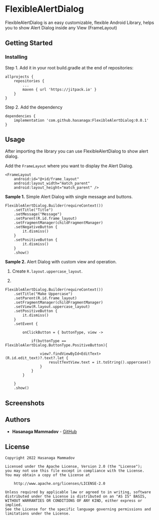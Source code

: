 # FlexibleAlertDialog
FlexibleAlertDialog is an easy customizable, flexible Android Library, helps you to show Alert Dialog inside any View (FrameLayout)

## Getting Started
### Installing

Step 1. Add it in your root build.gradle at the end of repositories:
```
allprojects {
    repositories {
        ...
        maven { url 'https://jitpack.io' }
    }
}
```

Step 2. Add the dependency
```
dependencies {
    implementation 'com.github.hasanaga:FlexibleAlertDialog:0.0.1'
}
```

## Usage
After importing the library you can use FlexibleAlertDialog to show alert dialog.

Add the ```FrameLayout``` where you want to display the Alert Dialog.
```
<FrameLayout
    android:id="@+id/frame_layout"
    android:layout_width="match_parent"
    android:layout_height="match_parent" />
```

**Sample 1.** Simple Alert Dialog with single message and buttons.
```
FlexibleAlertDialog.Builder(requireContext())
    .setTitle("Title")
    .setMessage("Message")
    .setParent(R.id.frame_layout)
    .setFragmentManager(childFragmentManager)
    .setNegativeButton {
        it.dismiss()
    }
    .setPositiveButton {
        it.dismiss()
    }
    .show()
```

**Sample 2.** Alert Dialog with custom view and operation.

1. Create ```R.layout.uppercase_layout```.

2. 
```
FlexibleAlertDialog.Builder(requireContext())
    .setTitle("Make Uppercase")
    .setParent(R.id.frame_layout)
    .setFragmentManager(childFragmentManager)
    .setView(R.layout.uppercase_layout)
    .setPositiveButton {
        it.dismiss()
    }
    .setEvent {

        onClickButton = { buttonType, view ->

            if(buttonType == FlexibleAlertDialog.ButtonType.PositiveButton){

                view?.findViewById<EditText>(R.id.edit_text)?.text?.let {
                    resultTextView.text = it.toString().uppercase()
                }
            }
        }

    }
    .show()
```
## Screenshots


## Authors

* **Hasanaga Mammadov** -  [GitHub](https://github.com/hasanaga)


## License

```
Copyright 2022 Hasanaga Mammadov

Licensed under the Apache License, Version 2.0 (the "License");
you may not use this file except in compliance with the License.
You may obtain a copy of the License at

    http://www.apache.org/licenses/LICENSE-2.0

Unless required by applicable law or agreed to in writing, software
distributed under the License is distributed on an "AS IS" BASIS,
WITHOUT WARRANTIES OR CONDITIONS OF ANY KIND, either express or implied.
See the License for the specific language governing permissions and
limitations under the License.
```
